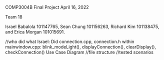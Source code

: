 COMP3004B
Final Project
April 16, 2022

Team 18

Israel Babalola 101147765, 
Sean Chung 101156263, 
Richard Kim 101138475, 
and Erica Morgan 101015691.

//who did what
Israel:
Did connection.cpp, connection.h
within mainwindow.cpp: blink_modeLight(), displayConnection(), clearDisplay(), checkConnection()
Use Case Diagram
//file structure
//tested scenarios

